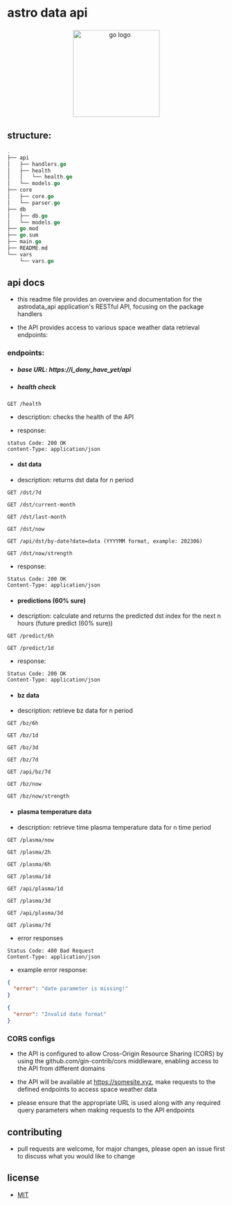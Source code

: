 # astro data api

###

<div align="center">
  <img src="https://cdn.jsdelivr.net/gh/devicons/devicon/icons/go/go-original.svg" height="200" alt="go logo"  />
</div>

###

## structure:

```go
.
├── api
│   ├── handlers.go
│   ├── health
│   │   └── health.go
│   └── models.go
├── core
│   ├── core.go
│   └── parser.go
├── db
│   ├── db.go
│   └── models.go
├── go.mod
├── go.sum
├── main.go
├── README.md
└── vars
    └── vars.go
```

## api docs

- this readme file provides an overview and documentation for the astrodata_api application's RESTful API, 
  focusing on the package handlers

- the API provides access to various space weather data retrieval endpoints:

### endpoints:

- ##### base URL: https://i_dony_have_yet/api

- ##### health check

```http
GET /health
```
- description: checks the health of the API

- response:

```http
status Code: 200 OK
content-Type: application/json
```

- #### dst data

- description: returns dst data for n period

```http
GET /dst/7d
```

```http
GET /dst/current-month
```

```http
GET /dst/last-month
```

```http
GET /dst/now
```

```http
GET /api/dst/by-date?date=data (YYYYMM format, example: 202306)
```

```http
GET /dst/now/strength
```

- response:
```http
Status Code: 200 OK
Content-Type: application/json
```

- #### predictions (60% sure)

- description: calculate and returns the predicted dst index for the next n hours (future predict (60% sure))

```http
GET /predict/6h
```

```http
GET /predict/1d
```

- response:

```http
Status Code: 200 OK
Content-Type: application/json
```

- #### bz data

- description: retrieve bz data for n period

```http
GET /bz/6h
```

```http
GET /bz/1d
```

```http
GET /bz/3d
```

```http
GET /bz/7d
```

```http
GET /api/bz/7d
```

```
GET /bz/now
```

```http
GET /bz/now/strength
```

- #### plasma temperature data

- description: retrieve time plasma temperature data for n time period

```http
GET /plasma/now
```

```http
GET /plasma/2h
```

```http
GET /plasma/6h
```

```http
GET /plasma/1d
```

```http
GET /api/plasma/1d
```

```http
GET /plasma/3d
```

```http
GET /api/plasma/3d
```

```http
GET /plasma/7d
```

- error responses

```http
Status Code: 400 Bad Request
Content-Type: application/json
```

- example error response:

```json
{
  "error": "date parameter is missing!"
}
```

```json
{
  "error": "Invalid date format"
}
```

### CORS configs

- the API is configured to allow Cross-Origin Resource Sharing (CORS) by using the github.com/gin-contrib/cors middleware, enabling access to the API from different domains

- the API will be available at https://somesite.xyz, make requests to the defined endpoints to access space weather data

- please ensure that the appropriate URL is used along with any required query parameters when making requests to the API endpoints

## contributing

- pull requests are welcome, for major changes, please open an issue first to
  discuss what you would like to change

## license

- [MIT](https://choosealicense.com/licenses/mit/)
